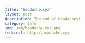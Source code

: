 ```yaml
---
title: "headache.xyz"
layout: post
description: The end of headaches!
category: info
img: img/headache.xyz.png
redirect: http://headache.xyz
---
```


